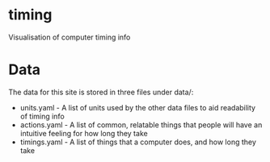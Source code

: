 # timing
Visualisation of computer timing info

# Data

The data for this site is stored in three files under data/:
  * units.yaml - A list of units used by the other data files to aid readability of timing info
  * actions.yaml - A list of common, relatable things that people will have an intuitive feeling for how long they take
  * timings.yaml - A list of things that a computer does, and how long they take
